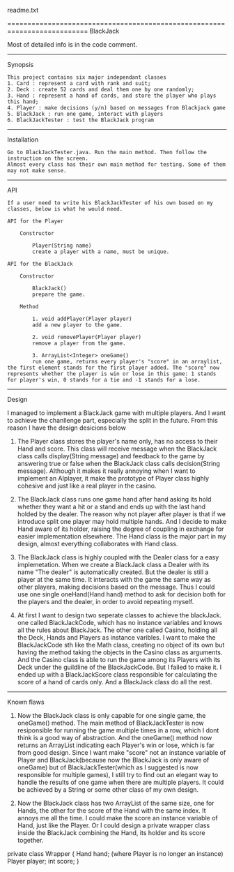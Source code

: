 readme.txt

==========================================================================
BlackJack

Most of detailed info is in the code comment.
________
Synopsis

	This project contains six major independant classes
	1. Card : represent a card with rank and suit;
	2. Deck : create 52 cards and deal them one by one randomly;
	3. Hand : represent a hand of cards, and store the player who plays this hand;
	4. Player : make decisions (y/n) based on messages from Blackjack game
	5. BlackJack : run one game, interact with players
	6. BlackJackTester : test the BlackJack program
____________
Installation

	Go to BlackJackTester.java. Run the main method. Then follow the instruction on the screen.
	Almost every class has their own main method for testing. Some of them may not make sense.
___
API

	If a user need to write his BlackJackTester of his own based on my classes, below is what he would need. 

	API for the Player

		Constructor

			Player(String name)
			create a player with a name, must be unique.

	API for the BlackJack

		Constructor

			BlackJack()
			prepare the game.

		Method	

			1. void addPlayer(Player player)
			add a new player to the game.	

			2. void removePlayer(Player player)
			remove a player from the game.

			3. ArrayList<Integer> oneGame()
			run one game, returns every player's "score" in an arraylist, the first element stands for the first player added. The "score" now represents whether the player is win or lose in this game: 1 stands for player's win, 0 stands for a tie and -1 stands for a lose. 

______
Design

I managed to implement a BlackJack game with multiple players. And I want to achieve the chanllenge part, especially the split in the future. From this reason I have the design desicions below

1) The Player class stores the player's name only, has no access to their Hand and score. This class will receive message when the BlackJack class calls display(String message) and feedback to the game by answering true or false when the BlackJack class calls decision(String message). Although it makes it really annoying when I want to implement an AIplayer, it make the prototype of Player class highly cohesive and just like a real player in the casino.

2) The BlackJack class runs one game hand after hand asking its hold whether they want a hit or a stand and ends up with the last hand holded by the dealer. The reason why not player after player is that if we introduce split one player may hold multiple hands. And I decide to make Hand aware of its holder, raising the degree of coupling in exchange for easier implementation elsewhere. The Hand class is the major part in my design, almost everything collaborates with Hand class.

3) The BlackJack class is highly coupled with the Dealer class for a easy implemetation. When we create a BlackJack class a Dealer with its name "The dealer" is automatically created. But the dealer is still a player at the same time. It interacts with the game the same way as other players, making decisions based on the message. Thus I could use one single oneHand(Hand hand) method to ask for decision both for the players and the dealer, in order to avoid repeating myself.

4) At first I want to design two seperate classes to achieve the blackJack. one called BlackJackCode, which has no instance variables and knows all the rules about BlackJack. The other one called Casino, holding all the Deck, Hands and Players as instance varibles. I want to make the BlackJackCode sth like the Math class, creating no object of its own but having the method taking the objects in the Casino class as arguments. And the Casino class is able to run the game among its Players with its Deck under the guildline of the BlackJackCode. But I failed to make it. I ended up with a BlackJackScore class responsible for calculating the score of a hand of cards only. And a BlackJack class do all the rest. 

___________
Known flaws

1) Now the BlackJack class is only capable for one single game, the oneGame() method. The main method of BlackJackTester is now resiponsible for running the game multiple times in a row, which I dont think is a good way of abstraction. And the oneGame() method now returns an ArrayList indicating each Player's win or lose, which is far from good design. Since I want make "score" not an instance variable of Player and BlackJack(because now the BlackJack is only aware of oneGame) but of BlackJackTester(which as I suggested is now responsible for multiple games), I still try to find out an elegant way to handle the results of one game when there are multiple players. It could be achieved by a String or some other class of my own design.

2) Now the BlackJack class has two ArrayList of the same size, one for Hands, the other for the score of the Hand with the same index. It annoys me all the time. I could make the score an instance variable of Hand, just like the Player. Or I could design a private wrapper class inside the BlackJack combining the Hand, its holder and its score together.

private class Wrapper {
	Hand hand; (where Player is no longer an instance)
	Player player;
	int score;
}  
